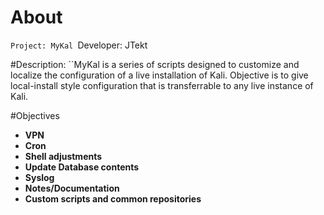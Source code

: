 # About
``Project: MyKal
``Developer: JTekt

#Description:
``MyKal is a series of scripts designed to customize and localize the configuration of a live installation of Kali.  Objective is to give local-install style configuration that is transferrable to any live instance of Kali.

#Objectives
 - **VPN**
 - **Cron**
 - **Shell adjustments**
 - **Update Database contents**
 - **Syslog**
 - **Notes/Documentation**
 - **Custom scripts and common repositories**
